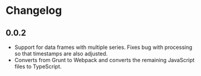# Changelog

## 0.0.2

- Support for data frames with multiple series. Fixes bug with processing so that timestamps are also adjusted.
- Converts from Grunt to Webpack and converts the remaining JavaScript files to TypeScript.
